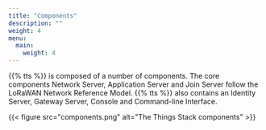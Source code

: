 ```yaml
---
title: "Components"
description: ""
weight: 4
menu:
  main:
    weight: 4
---
```


{{% tts %}} is composed of a number of components. The core components Network Server, Application Server and Join Server follow the LoRaWAN Network Reference Model. {{% tts %}} also contains an Identity Server, Gateway Server, Console and Command-line Interface.

{{< figure src="components.png" alt="The Things Stack components" >}}
